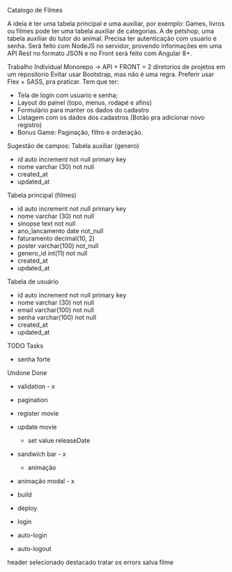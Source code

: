 Catalogo de Filmes


A ideia é ter uma tabela principal e uma auxiliar, por exemplo:
Games, livros ou filmes pode ter uma tabela auxiliar de categorias.
A de petshop, uma tabela auxiliar do tutor do animal.
Precisa ter autenticação com usuario e senha.
Será feito com NodeJS no servidor, provendo informações em uma API Rest no formato JSON
e no Front será feito com Angular 8+.

Trabalho Individual
Monorepo -> API + FRONT = 2 diretorios de projetos em um repositorio
Evitar usar Bootstrap, mas não é uma regra.
Preferir usar Flex + SASS, pra praticar.
Tem que ter:
- Tela de login com usuario e senha;
- Layout do painel (topo, menus, rodapé e afins)
- Formulário para manter os dados do cadastro
- Listagem com os dados dos cadastros (Botão pra adicionar novo registro)
- Bonus Game: Paginação, filtro e orderação.

Sugestão de campos:
Tabela auxiliar (genero)
 - id auto increment not null primary key
 - nome varchar (30) not null
 - created_at
 - updated_at

Tabela principal (filmes)
- id auto increment not null primary key
- nome varchar (30) not null
- sinopse text not null
- ano_lancamento date not_null
- faturamento decimal(10, 2) 
- poster varchar(100) not_null
- genero_id int(11) not null 
- created_at
- updated_at

Tabela de usuário
- id auto increment not null primary key
- nome varchar (30) not null
- email varchar(100) not null
- senha varchar(100) not null
- created_at
- updated_at

TODO
Tasks
- senha forte


Undone
Done 

- validation - x 
- pagination
- register movie
- update movie
  - set value releaseDate

- sandwich bar  - x
  - animação
- animação modal - x

- build
- deploy

- login 
- auto-login
- auto-logout

header selecionado destacado
tratar os errors salva filme




